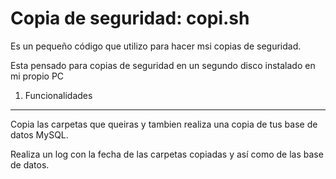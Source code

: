 Copia de seguridad: copi.sh
===========================

Es un pequeño código que utilizo para hacer msi copias de seguridad.

Esta pensado para copias de seguridad en un segundo disco instalado en mi propio PC

1) Funcionalidades
------------------

Copia las carpetas que queiras y tambien realiza una copia de tus base de datos MySQL.

Realiza un log con la fecha de las carpetas copiadas y así como de las base de datos.




